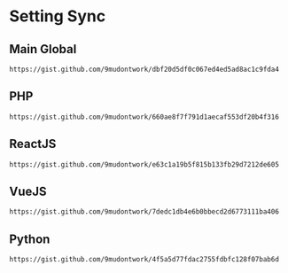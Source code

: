 # Setting Sync

## Main Global

```text
https://gist.github.com/9mudontwork/dbf20d5df0c067ed4ed5ad8ac1c9fda4
```

## PHP

```text
https://gist.github.com/9mudontwork/660ae8f7f791d1aecaf553df20b4f316
```

## ReactJS

```text
https://gist.github.com/9mudontwork/e63c1a19b5f815b133fb29d7212de605
```

## VueJS

```text
https://gist.github.com/9mudontwork/7dedc1db4e6b0bbecd2d6773111ba406
```

## Python

```text
https://gist.github.com/9mudontwork/4f5a5d77fdac2755fdbfc128f07bab6d
```

